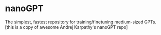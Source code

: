 # nanoGPT
The simplest, fastest repository for training/finetuning medium-sized GPTs. [this is a copy of awesome Andrej Karpathy's nanoGPT repo]
